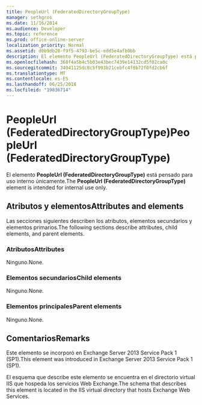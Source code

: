 ```yaml
---
title: PeopleUrl (FederatedDirectoryGroupType)
manager: sethgros
ms.date: 11/16/2014
ms.audience: Developer
ms.topic: reference
ms.prod: office-online-server
localization_priority: Normal
ms.assetid: d0b9db28-f9f5-4793-be5c-edd5e4afb0bb
description: El elemento PeopleUrl (FederatedDirectoryGroupType) está pensado para uso interno únicamente.
ms.openlocfilehash: 368f4a5b4c5b03e43bec7439e14132cd5f02ca0c
ms.sourcegitcommit: 34041125dc8c5f993b21cebfc4f8b72f0fd2cb6f
ms.translationtype: MT
ms.contentlocale: es-ES
ms.lasthandoff: 06/25/2018
ms.locfileid: "19836714"
---
```

# <a name="peopleurl-federateddirectorygrouptype"></a><span data-ttu-id="823e6-103">PeopleUrl (FederatedDirectoryGroupType)</span><span class="sxs-lookup"><span data-stu-id="823e6-103">PeopleUrl (FederatedDirectoryGroupType)</span></span>

<span data-ttu-id="823e6-104">El elemento **PeopleUrl (FederatedDirectoryGroupType)** está pensado para uso interno únicamente.</span><span class="sxs-lookup"><span data-stu-id="823e6-104">The **PeopleUrl (FederatedDirectoryGroupType)** element is intended for internal use only.</span></span> 

## <a name="attributes-and-elements"></a><span data-ttu-id="823e6-105">Atributos y elementos</span><span class="sxs-lookup"><span data-stu-id="823e6-105">Attributes and elements</span></span>

<span data-ttu-id="823e6-106">Las secciones siguientes describen los atributos, elementos secundarios y elementos primarios.</span><span class="sxs-lookup"><span data-stu-id="823e6-106">The following sections describe attributes, child elements, and parent elements.</span></span>
  
### <a name="attributes"></a><span data-ttu-id="823e6-107">Atributos</span><span class="sxs-lookup"><span data-stu-id="823e6-107">Attributes</span></span>

<span data-ttu-id="823e6-108">Ninguno.</span><span class="sxs-lookup"><span data-stu-id="823e6-108">None.</span></span>
  
### <a name="child-elements"></a><span data-ttu-id="823e6-109">Elementos secundarios</span><span class="sxs-lookup"><span data-stu-id="823e6-109">Child elements</span></span>

<span data-ttu-id="823e6-110">Ninguno.</span><span class="sxs-lookup"><span data-stu-id="823e6-110">None.</span></span>
  
### <a name="parent-elements"></a><span data-ttu-id="823e6-111">Elementos principales</span><span class="sxs-lookup"><span data-stu-id="823e6-111">Parent elements</span></span>

<span data-ttu-id="823e6-112">Ninguno.</span><span class="sxs-lookup"><span data-stu-id="823e6-112">None.</span></span>
  
## <a name="remarks"></a><span data-ttu-id="823e6-113">Comentarios</span><span class="sxs-lookup"><span data-stu-id="823e6-113">Remarks</span></span>

<span data-ttu-id="823e6-114">Este elemento se incorporó en Exchange Server 2013 Service Pack 1 (SP1).</span><span class="sxs-lookup"><span data-stu-id="823e6-114">This element was introduced in Exchange Server 2013 Service Pack 1 (SP1).</span></span>
  
<span data-ttu-id="823e6-115">El esquema que describe este elemento se encuentra en el directorio virtual IIS que hospeda los servicios Web Exchange.</span><span class="sxs-lookup"><span data-stu-id="823e6-115">The schema that describes this element is located in the IIS virtual directory that hosts Exchange Web Services.</span></span>
  

